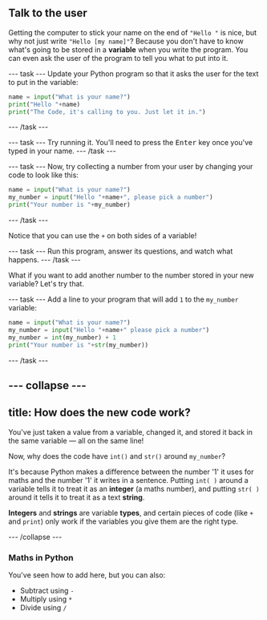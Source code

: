 ## Talk to the user

Getting the computer to stick your name on the end of `"Hello "` is nice, but why not just write `"Hello [my name]"`? Because you don't have to know what's going to be stored in a **variable** when you write the program. You can even ask the user of the program to tell you what to put into it.

--- task --- Update your Python program so that it asks the user for the text to put in the variable:

```python
name = input("What is your name?")
print("Hello "+name)
print("The Code, it's calling to you. Just let it in.")
```
--- /task ---

--- task --- Try running it. You'll need to press the <kbd>Enter</kbd> key once you've typed in your name. --- /task ---

--- task --- Now, try collecting a number from your user by changing your code to look like this:

```python
name = input("What is your name?")
my_number = input("Hello "+name+", please pick a number")
print("Your number is "+my_number)
```
--- /task ---

Notice that you can use the `+` on both sides of a variable!

--- task --- Run this program, answer its questions, and watch what happens. --- /task ---

What if you want to add another number to the number stored in your new variable? Let's try that.

--- task --- Add a line to your program that will add `1` to the `my_number` variable:

```python
name = input("What is your name?")
my_number = input("Hello "+name+" please pick a number")
my_number = int(my_number) + 1
print("Your number is "+str(my_number))
```
--- /task ---

--- collapse ---
---
title: How does the new code work?
---

You've just taken a value from a variable, changed it, and stored it back in the same variable — all on the same line!

Now, why does the code have `int()` and `str()` around `my_number`?

It's because Python makes a difference between the number '1' it uses for maths and the number '1' it writes in a sentence. Putting `int( )` around a variable tells it to treat it as an **integer** (a maths number), and putting `str( )` around it tells it to treat it as a text **string**.

**Integers** and **strings** are variable **types**, and certain pieces of code (like `+` and `print`) only work if the variables you give them are the right type.

--- /collapse ---

### Maths in Python

You've seen how to add here, but you can also:
* Subtract using `-`
* Multiply using `*`
* Divide using `/`

